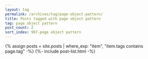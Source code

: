 ```yaml
---
layout: tag
permalink: /archives/tag/page-object-pattern/
title: Posts tagged with page object pattern
tag: page object pattern
post_count: 2
sort_index: 997-page object pattern
---
```

{% assign posts = site.posts | where_exp: "item", "item.tags contains page.tag" -%}
{%- include post-list.html -%}
